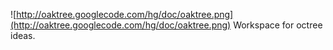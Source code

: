 ![http://oaktree.googlecode.com/hg/doc/oaktree.png](http://oaktree.googlecode.com/hg/doc/oaktree.png) Workspace for octree ideas.